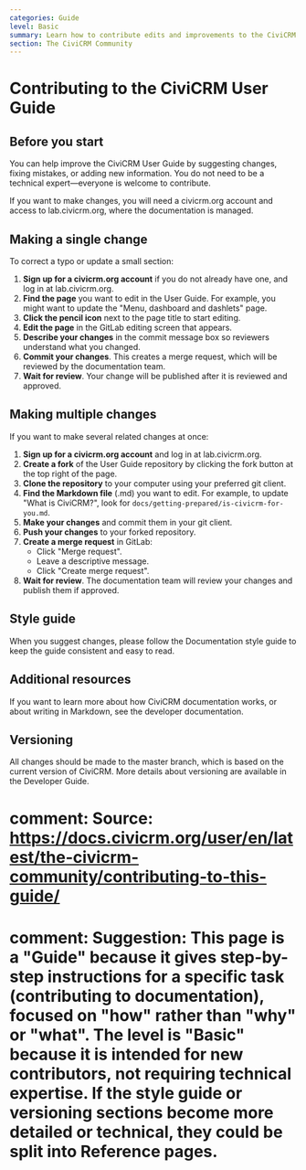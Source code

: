 ```yaml
---
categories: Guide
level: Basic
summary: Learn how to contribute edits and improvements to the CiviCRM User Guide, whether you want to make a simple correction or propose multiple changes.
section: The CiviCRM Community
---
```


# Contributing to the CiviCRM User Guide

## Before you start

You can help improve the CiviCRM User Guide by suggesting changes, fixing mistakes, or adding new information. You do not need to be a technical expert—everyone is welcome to contribute.

If you want to make changes, you will need a civicrm.org account and access to lab.civicrm.org, where the documentation is managed.

## Making a single change

To correct a typo or update a small section:

1. **Sign up for a civicrm.org account** if you do not already have one, and log in at lab.civicrm.org.
2. **Find the page** you want to edit in the User Guide. For example, you might want to update the "Menu, dashboard and dashlets" page.
3. **Click the pencil icon** next to the page title to start editing.
4. **Edit the page** in the GitLab editing screen that appears.
5. **Describe your changes** in the commit message box so reviewers understand what you changed.
6. **Commit your changes**. This creates a merge request, which will be reviewed by the documentation team.
7. **Wait for review**. Your change will be published after it is reviewed and approved.

## Making multiple changes

If you want to make several related changes at once:

1. **Sign up for a civicrm.org account** and log in at lab.civicrm.org.
2. **Create a fork** of the User Guide repository by clicking the fork button at the top right of the page.
3. **Clone the repository** to your computer using your preferred git client.
4. **Find the Markdown file** (.md) you want to edit. For example, to update "What is CiviCRM?", look for `docs/getting-prepared/is-civicrm-for-you.md`.
5. **Make your changes** and commit them in your git client.
6. **Push your changes** to your forked repository.
7. **Create a merge request** in GitLab:
   - Click "Merge request".
   - Leave a descriptive message.
   - Click "Create merge request".
8. **Wait for review**. The documentation team will review your changes and publish them if approved.

## Style guide

When you suggest changes, please follow the Documentation style guide to keep the guide consistent and easy to read.

## Additional resources

If you want to learn more about how CiviCRM documentation works, or about writing in Markdown, see the developer documentation.

## Versioning

All changes should be made to the master branch, which is based on the current version of CiviCRM. More details about versioning are available in the Developer Guide.

# comment: Source: https://docs.civicrm.org/user/en/latest/the-civicrm-community/contributing-to-this-guide/
# comment: Suggestion: This page is a "Guide" because it gives step-by-step instructions for a specific task (contributing to documentation), focused on "how" rather than "why" or "what". The level is "Basic" because it is intended for new contributors, not requiring technical expertise. If the style guide or versioning sections become more detailed or technical, they could be split into Reference pages.